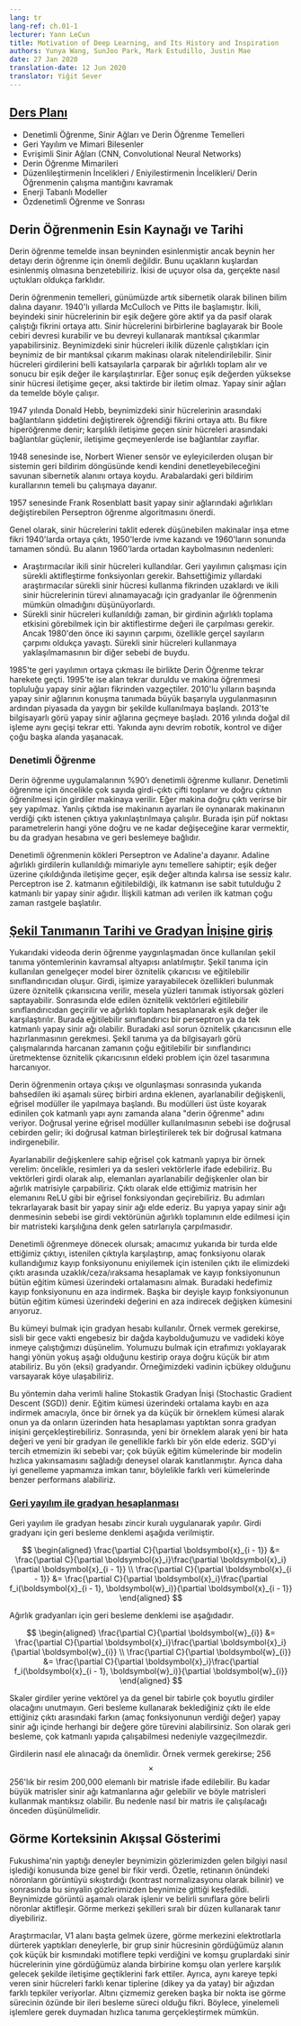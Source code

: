 ```yaml
---
lang: tr
lang-ref: ch.01-1
lecturer: Yann LeCun
title: Motivation of Deep Learning, and Its History and Inspiration
authors: Yunya Wang, SunJoo Park, Mark Estudillo, Justin Mae
date: 27 Jan 2020
translation-date: 12 Jun 2020
translator: Yiğit Sever
---
```



<!--
## [Course plan](https://www.youtube.com/watch?v=0bMe_vCZo30&t=217s)
-->

## [Ders Planı](https://www.youtube.com/watch?v=0bMe_vCZo30&t=217s)


<!--
- Basics of Supervised Learning, Neural Nets, Deep Learning
- Backpropagation and architectural components
- Convolutional neural network and its applications
- More Deep Learning Architectures
- Regularization Tricks / Optimization Tricks / Understanding how Deep Learning works
- Energy-based models
- Self-supervised learning and beyond
-->

- Denetimli Öğrenme, Sinir Ağları ve Derin Öğrenme Temelleri
- Geri Yayılım ve Mimari Bilesenler
- Evrişimli Sinir Ağları (CNN, Convolutional Neural Networks)
- Derin Öğrenme Mimarileri
- Düzenlileştirmenin İncelikleri / Eniyilestirmenin İncelikleri/ Derin Öğrenmenin çalışma mantığını kavramak
- Enerji Tabanlı Modeller
- Özdenetimli Öğrenme ve Sonrası


<!--
## Inspiration of Deep Learning and its history
-->

## Derin Öğrenmenin Esin Kaynağı ve Tarihi


<!--
On a conceptual level, deep learning is inspired by the brain but not all of the brain's details are relevant. For a comparison, aeroplanes were inspired by birds. The principle of flying is the same but the details are extremely different.
-->

Derin öğrenme temelde insan beyninden esinlenmiştir ancak beynin her detayı derin öğrenme için önemli değildir. Bunu uçakların kuşlardan esinlenmiş olmasına benzetebiliriz. İkisi de uçuyor olsa da, gerçekte nasıl uçtukları oldukça farklıdır.


<!--
The history of deep learning goes back to a field which changed its name now to cybernetics. It started in the 1940s with McCulloch and Pitts. They came up with the idea that neurons are threshold units with on and off states. You could build a Boolean circuit by connecting neurons with each other and conduct logical inference with neurons. The brain is basically a logical inference machine because neurons are binary. Neurons compute a weighted sum of inputs and compare that sum to its threshold. It turns on if it's above the threshold and turns off if it's below, which is a simplified view of how neural networks work.
-->

Derin öğrenmenin temelleri, günümüzde artık sibernetik olarak bilinen bilim dalına dayanır. 1940'lı yıllarda McCulloch ve Pitts ile başlamıştır. İkili, beyindeki sinir hücrelerinin bir eşik değere göre aktif ya da pasif olarak çalıştığı fikrini ortaya attı. Sinir hücrelerini birbirlerine baglayarak bir Boole cebiri devresi kurabilir ve bu devreyi kullanarak mantıksal çıkarımlar yapabilirsiniz. Beynimizdeki sinir hücreleri ikilik düzenle çalıştıkları için beynimiz de bir mantıksal çıkarım makinası olarak nitelendirilebilir. Sinir hücreleri girdilerini belli katsayılarla çarparak bir ağırlıklı toplam alır ve sonucu bir eşik değer ile karşılaştırırlar. Eğer sonuç eşik değerden yüksekse sinir hücresi iletişime geçer, aksi taktirde bir iletim olmaz. Yapay sinir ağları da temelde böyle çalışır.


<!---
In 1947, Donald Hebb had the idea that neurons in the brain learn by modifying the strength of the connections between neurons. This is called hyper learning, where if two neurons are fired together, then the connection linked between them increases; if they don't fire together, then the connection decreases.
-->

1947 yılında Donald Hebb, beynimizdeki sinir hücrelerinin arasındaki bağlantıların şiddetini değiştirerek öğrendiği fikrini ortaya attı. Bu fikre hiperöğrenme denir; karşılıklı iletişime geçen sinir hücreleri arasındaki bağlantılar güçlenir, iletişime geçmeyenlerde ise bağlantılar zayıflar.


<!--
Later in 1948, cybernetics were proposed by Norbert Wiener, which is the idea that by having systems with sensors and actuators, you have a feedback loop and a self-regulatory system. The rules of the feedback mechanism of a car all come from this work.
-->

1948 senesinde ise, Norbert Wiener sensör ve eyleyicilerden oluşan bir sistemin geri bildirim döngüsünde kendi kendini denetleyebileceğini savunan sibernetik alanını ortaya koydu. Arabalardaki geri bildirim kurallarının temeli bu çalışmaya dayanır.


<!--
In 1957, Frank Rosenblatt proposed the Perceptron, which is a learning algorithm that modifies the weights of very simple neural nets.
-->

1957 senesinde Frank Rosenblatt basit yapay sinir ağlarındaki ağırlıkları değiştirebilen Perseptron öğrenme algoritmasını önerdi.


<!--
Overall, this idea of trying to build intellectual machines by simulating lots of neurons was born in 1940s, took off in 1950s, and completely died in late 1960s. The main reasons for the field dying off in 1960 are:
-->

Genel olarak, sinir hücrelerini taklit ederek düşünebilen makinalar inşa etme fikri 1940'larda ortaya çıktı, 1950'lerde ivme kazandı ve 1960'ların sonunda tamamen söndü. Bu alanın 1960'larda ortadan kaybolmasının nedenleri:

<!--
- The researchers used neurons that were binary. However, the way to get backpropagation to work is to use activation functions that are continuous. At that time, researchers didn't have the idea of using continuous neurons and they didn't think they can train with gradients because binary neurons are not differential.
- With continuous neurons, one would have to multiply the activation of a neuron by a weight to get a contribution to the weighted sum. However, before 1980, the multiplication of two numbers, especially floating-point numbers, were extremely slow. This resulted in another incentive to avoid using continuous neurons.
-->

- Araştırmacılar ikili sinir hücreleri kullandılar. Geri yayılımın çalışması için sürekli aktifleştirme fonksiyonları gerekir. Bahsettiğimiz yıllardaki araştırmacılar sürekli sinir hücresi kullanma fikrinden uzaklardı ve ikili sinir hücrelerinin türevi alınamayacağı için gradyanlar ile öğrenmenin mümkün olmadığını düşünüyorlardı.
- Sürekli sinir hücreleri kullanıldığı zaman, bir girdinin ağırlıklı toplama etkisini görebilmek için bir aktiflestirme değeri ile çarpılması gerekir. Ancak 1980'den önce iki sayının çarpımı, özellikle gerçel sayıların çarpımı oldukça yavaştı. Sürekli sinir hücreleri kullanmaya yaklaşılmamasının bir diğer sebebi de buydu.


<!--
Deep Learning took off again in 1985 with the emergence of backpropagation. In 1995, the field died again and the machine learning community abandoned the idea of neural nets. In early 2010, people start using neuron nets in speech recognition with huge performance improvement and later it became widely deployed in the commercial field. In 2013, computer vision started to switch to neuron nets. In 2016, the same transition occurred in natural language processing. Soon, similar revolutions will occur in robotics, control, and many other fields.
-->

1985'te geri yayılımın ortaya çıkması ile birlikte Derin Öğrenme tekrar harekete geçti. 1995'te ise alan tekrar duruldu ve makina öğrenmesi topluluğu yapay sinir ağları fikrinden vazgeçtiler. 2010'lu yılların başında yapay sinir ağlarının konuşma tanımada büyük başarıyla uygulanmasının ardından piyasada da yaygın bir şekilde kullanılmaya başlandı. 2013'te bilgisayarlı görü yapay sinir ağlarına geçmeye başladı. 2016 yılında doğal dil işleme aynı geçişi tekrar etti. Yakında aynı devrim robotik, kontrol ve diğer çoğu başka alanda yaşanacak.


<!--
### Supervised Learning
-->

### Denetimli Öğrenme


<!--
$90\%$ of deep learning applications use supervised learning. Supervised learning is a process by which, you collect a bunch of pairs of inputs and outputs, and the inputs are feed into a machine to learn the correct output. When the output is correct, you don't do anything. If the output is wrong, you tweak the parameter of the machine and correct the output toward the one you want. The trick here is how you figure out which direction and how much you tweak the parameter and this goes back to gradient calculation and backpropagation.
-->

Derin öğrenme uygulamalarının $\%90$'ı denetimli öğrenme kullanır. Denetimli öğrenme için öncelikle çok sayıda girdi-çıktı çifti toplanır ve doğru çıktının öğrenilmesi için girdiler makinaya verilir. Eğer makina doğru çıktı verirse bir şey yapılmaz. Yanlış çıktıda ise makinanın ayarları ile oynanarak makinanın verdiği çıktı istenen çıktıya yakınlaştırılmaya çalışılır. Burada işin püf noktası parametrelerin hangi yöne doğru ve ne kadar değişeceğine karar vermektir, bu da gradyan hesabına ve geri beslemeye bağlıdır.

<!--
Supervised learning stems from Perceptron and Adaline. The Adaline is based on the same architecture with weighted inputs; when it is above the threshold, it turns on and below the threshold, it turns off. The Perceptron is a 2-layer neuron net where the second layer is trainable and the first layer is fixed. Most of the time, the first layer is determined randomly and that's what they call associative layers.
-->

Denetimli öğrenmenin kökleri Perseptron ve Adaline'a dayanır. Adaline ağırlıklı girdilerin kullanıldığı mimariyle aynı temellere sahiptir; eşik değer üzerine çıkıldığında iletişime geçer, eşik değer altında kalırsa ise sessiz kalır. Perceptron ise 2. katmanın eğitilebildiği, ilk katmanın ise sabit tutulduğu 2 katmanlı bir yapay sinir ağıdır. İlişkili katman adı verilen ilk katman çoğu zaman rastgele başlatılır.

<!--
## [History of Pattern Recognition and introduction to Gradient Descent](https://www.youtube.com/watch?v=0bMe_vCZo30&t=1461s)
-->

## [Şekil Tanımanın Tarihi ve Gradyan İnişine giriş](https://www.youtube.com/watch?v=0bMe_vCZo30&t=1461s)

<!--
The foregoing is the conceptual basis of pattern recognition before deep learning developed. The standard model of pattern recognition consists of feature extractor and trainable classifier. Input goes into the feature extractor, extracting relevant useful characteristics of inputs such as detecting an eye when the purpose is recognizing the face. Then, the vector of features is fed to the trainable classifier for computing weighted sum and comparing it with the threshold. Here, a trainable classifier could be a perceptron or single neural network. The problem is feature extractor should be engineered by hand. Which means, pattern recognition/computer vision focus on feature extractor considering how to design it for a particular problem, not much devoted to a trainable classifier.
-->

Yukarıdaki videoda derin öğrenme yaygınlaşmadan önce kullanılan şekil tanıma yöntemlerinin kavramsal altyapısı anlatılmıştır. Şekil tanıma için kullanılan genelgeçer model birer öznitelik çıkarıcısı ve eğitilebilir sınıflandırıcıdan oluşur. Girdi, işimize yarayabilecek özellikleri bulunmak üzere öznitelik çıkarısıcına verilir, mesela yüzleri tanımak istiyorsak gözleri saptayabilir. Sonrasında elde edilen öznitelik vektörleri eğitilebilir sınıflandırıcıdan geçirilir ve ağırlıklı toplam hesaplanarak eşik değer ile karşılaştırılır. Burada eğitilebilir sınıflandırıcı bir perseptron ya da tek katmanlı yapay sinir ağı olabilir. Buradaki asıl sorun öznitelik çıkarıcısının elle hazırlanmasının gerekmesi. Şekil tanıma ya da bilgisayarlı görü çalışmalarında harcanan zamanın çoğu eğitilebilir bir sınıflandırıcı üretmektense öznitelik çıkarıcısının eldeki problem için özel tasarımına harcanıyor.


<!--
After the emergence and development of deep learning, the 2-stage process changed to the sequences of modules. Each module has tunable parameters and nonlinearity. Then, stack them making multiple layers. This is why it is called “deep learning”. The reason why using nonlinearity rather than linearity is that two linear layers could be one linear layer since the composition of two linear is linear.
-->

Derin öğrenmenin ortaya çıkışı ve olgunlaşması sonrasında yukarıda bahsedilen iki aşamalı süreç birbiri ardına eklenen, ayarlanabilir değişkenli, eğrisel modüller ile yapılmaya başlandı. Bu modülleri üst üste koyarak edinilen çok katmanlı yapı aynı zamanda alana "derin öğrenme" adını veriyor. Doğrusal yerine eğrisel modüller kullanılmasının sebebi ise doğrusal cebirden gelir; iki doğrusal katman birleştirilerek tek bir doğrusal katmana indirgenebilir.


<!--
The simplest multi-layer architecture with tunable parameters and nonlinearity could be: the input is represented as a vector such as an image or audio. This input is multiplied by the weight matrix whose coefficient is a tunable parameter. Then, every component of the result vector is passed through a nonlinear function such as ReLU. Repeating this process, it becomes a basic neural network. The reason why it is called a neural network is that this architecture calculates the weighted sum of components of input by corresponding rows of a matrix.
-->

Ayarlanabilir değişkenlere sahip eğrisel çok katmanlı yapıya bir örnek verelim: öncelikle, resimleri ya da sesleri vektörlerle ifade edebiliriz. Bu vektörleri girdi olarak alıp, elemanları ayarlanabilir değişkenler olan bir ağırlık matrisiyle çarpabiliriz. Çıktı olarak elde ettiğimiz matrisin her elemanını ReLU gibi bir eğrisel fonksiyondan geçirebiliriz. Bu adımları tekrarlayarak basit bir yapay sinir ağı elde ederiz. Bu yapıya yapay sinir ağı denmesinin sebebi ise girdi vektörünün ağırlıklı toplamının elde edilmesi için bir matristeki karşılığına denk gelen satırlarıyla çarpılmasıdır.


<!--
Back to the point of supervised learning, we are comparing the resulting output with target output then optimize the objective function which is the loss, computing a distance/penalty/divergence between the result and target. Then, average this cost function over the training set. This is the goal we want to minimize. In other words, we want to find the value of the parameters that minimize this average.
-->

Denetimli öğrenmeye dönecek olursak; amacımız yukarıda bir turda elde ettiğimiz çıktıyı, istenilen çıktıyla karşılaştırıp, amaç fonksiyonu olarak kullandığımız kayıp fonksiyonunu eniyilemek için istenilen çıktı ile elimizdeki çıktı arasında uzaklık/ceza/ıraksama hesaplamak ve kayıp fonksiyonunun bütün eğitim kümesi üzerindeki ortalamasını almak. Buradaki hedefimiz kayıp fonksiyonunu en aza indirmek. Başka bir deyişle kayıp fonksiyonunun bütün eğitim kümesi üzerindeki değerini en aza indirecek değişken kümesini arıyoruz.


<!--
The method of how to find it is computing gradient. For example, if we are lost in a smooth mountain at foggy night and want to go to the village in the valley. One way could be turning around and seeing which way the steepest way is to go down then take a small step down. The direction is (negative) gradient. With the assumption that the valley is convex, we could reach the valley.
-->

Bu kümeyi bulmak için gradyan hesabı kullanılır. Örnek vermek gerekirse, sisli bir gece vakti engebesiz bir dağda kaybolduğumuzu ve vadideki köye inmeye çalıştığımızı düşünelim. Yolumuzu bulmak için etrafımızı yoklayarak hangi yönün yokuş aşağı olduğunu kestirip oraya doğru küçük bir atım atabiliriz. Bu yön (eksi) gradyandır. Örneğimizdeki vadinin içbükey olduğunu varsayarak köye ulaşabiliriz.


<!--
The more efficient way is called Stochastic Gradient Descent (SGD). Since we want to minimize average loss over the training set, we take one sample or small group of samples and calculate the error, then use gradient descent. Then, we take a new sample and get a new value for the error, then get the gradient which is a different direction normally. Two of the main reasons for using SGD are that it helps a model to converge fast empirically if the training set is very large and it enables better generalization, which means getting similar performance on various sets of data.
-->

Bu yöntemin daha verimli haline Stokastik Gradyan İnişi (Stochastic Gradient Descent (SGD)) denir. Eğitim kümesi üzerindeki ortalama kaybı en aza indirmek amacıyla, önce bir örnek ya da küçük bir örneklem kümesi alarak onun ya da onların üzerinden hata hesaplaması yaptıktan sonra gradyan inişini gerçekleştirebiliriz. Sonrasında, yeni bir örneklem alarak yeni bir hata değeri ve yeni bir gradyan ile genellikle farklı bir yön elde ederiz. SGD'yi tercih etmemizin iki sebebi var; çok büyük eğitim kümelerinde bir modelin hızlıca yakınsamasını sağladığı deneysel olarak kanıtlanmıştır. Ayrıca daha iyi genelleme yapmamıza imkan tanır, böylelikle farklı veri kümelerinde benzer performans alabiliriz.

<!--
### [Computing gradients by backpropagation](https://www.youtube.com/watch?v=0bMe_vCZo30&t=2336s)
-->

### [Geri yayılım ile gradyan hesaplanması](https://www.youtube.com/watch?v=0bMe_vCZo30&t=2336s)


<!--
Computing gradients by backpropagation is a practical application of the chain rule. The backpropagation equation for the input gradients is as follows:
-->

Geri yayılım ile gradyan hesabı zincir kuralı uygulanarak yapılır. Girdi gradyanı için geri besleme denklemi aşağıda verilmiştir.

$$
\begin{aligned}
\frac{\partial C}{\partial \boldsymbol{x}_{i - 1}} &= \frac{\partial C}{\partial \boldsymbol{x}_i}\frac{\partial \boldsymbol{x}_i}{\partial \boldsymbol{x}_{i - 1}} \\
\frac{\partial C}{\partial \boldsymbol{x}_{i - 1}} &= \frac{\partial C}{\partial \boldsymbol{x}_i}\frac{\partial f_i(\boldsymbol{x}_{i - 1}, \boldsymbol{w}_i)}{\partial \boldsymbol{x}_{i - 1}}
\end{aligned}
$$

<!--
The backpropagation equation for the weight gradients is as follows:
-->

Ağırlık gradyanları için geri besleme denklemi ise aşağıdadır.

$$
\begin{aligned}
\frac{\partial C}{\partial \boldsymbol{w}_{i}} &= \frac{\partial C}{\partial \boldsymbol{x}_i}\frac{\partial \boldsymbol{x}_i}{\partial \boldsymbol{w}_{i}} \\
\frac{\partial C}{\partial \boldsymbol{w}_{i}} &= \frac{\partial C}{\partial \boldsymbol{x}_i}\frac{\partial f_i(\boldsymbol{x}_{i - 1}, \boldsymbol{w}_i)}{\partial \boldsymbol{w}_{i}}
\end{aligned}
$$


<!--
Note that instead of scalar inputs, they will be vector inputs. More generally, multi-dimensional inputs. Backpropagation allows you to compute the derivative of the difference of the output you want and the output you get (which is the value of the objective function) with respect to any value inside the network. Finally, backpropagation is essential as it applies to multiple layers.
-->

Skaler girdiler yerine vektörel ya da genel bir tabirle çok boyutlu girdiler olacağını unutmayın. Geri besleme kullanarak beklediğiniz çıktı ile elde ettiğiniz çıktı arasındaki farkın (amaç fonksiyonunun verdiği değer) yapay sinir ağı içinde herhangi bir değere göre türevini alabilirsiniz. Son olarak geri besleme, çok katmanlı yapıda çalışabilmesi nedeniyle vazgeçilmezdir.


<!--
It is important to consider how to interpret inputs. For example, an image of 256$$\times$$256 would require a 200,000 valued matrix. These would be huge matrices that the neural network layers will need to handle. It would be impractical to utilize such matrices. Therefore, it is important to make hypothesis of the structure of the matrix.
-->

Girdilerin nasıl ele alınacağı da önemlidir. Örnek vermek gerekirse; 256$$\times$$256'lık bir resim 200,000 elemanlı bir matrisle ifade edilebilir. Bu kadar büyük matrisler sinir ağı katmanlarına ağır gelebilir ve böyle matrisleri kullanmak mantıksız olabilir. Bu nedenle nasıl bir matris ile çalışılacağı önceden düşünülmelidir.


<!--
## Hierarchical representation of the Visual Cortex
-->

## Görme Korteksinin Akışsal Gösterimi


<!--
Experiments by Fukushima gave us an understanding of how our brain interprets the input to our eyes. In summary, it was discovered that neurons in front of our retina compress the input (known as contrast normalization) and the signal travels from our eyes to our brain. After this, the image gets processed in stages and certain neurons get activated for certain categories. Hence, the visual cortex does pattern recognition in a hierarchical manner.
-->

Fukushima'nin yaptığı deneyler beynimizin gözlerimizden gelen bilgiyi nasıl işlediği konusunda bize genel bir fikir verdi. Özetle, retinanın önündeki nöronların görüntüyü sıkıştırdığı (kontrast normalizasyonu olarak bilinir) ve sonrasında bu sinyalin gözlerimizden beynimize gittiği keşfedildi. Beynimizde görüntü aşamalı olarak işlenir ve belirli sınıflara göre belirli nöronlar aktifleşir. Görme merkezi şekilleri sıralı bir düzen kullanarak tanır diyebiliriz.


<!--
Experiments in which researchers poked electrodes in specific areas of the visual cortex, specifically the V1 area made researchers realize that certain neurons react to motifs that appear in a very small area in a visual field and similarly with neighbouring neurons and neighbouring areas in the visual field. Additionally, neurons that react to the same visual field, react to different types of edges in an organized manner (e.g. vertical or horizontal edges). It is also important to note that there's also the idea that the visual process is essentially a feed forward process. Hence, somehow fast recognition can be done without some recurrent connections.
-->

Araştırmacılar, V1 alanı başta gelmek üzere, görme merkezini elektrotlarla dürterek yaptıkları deneylerle, bir grup sinir hücresinin gördüğümüz alanın çok küçük bir kısmındaki motiflere tepki verdiğini ve komşu gruplardaki sinir hücrelerinin yine gördüğümüz alanda birbirine komşu olan yerlere karşılık gelecek şekilde iletişime geçtiklerini fark ettiler. Ayrıca, aynı kareye tepki veren sinir hücreleri farklı kenar tiplerine (dikey ya da yatay) bir ağızdan farklı tepkiler veriyorlar. Altını çizmemiz gereken başka bir nokta ise görme sürecinin özünde bir ileri besleme süreci olduğu fikri. Böylece, yinelemeli işlemlere gerek duymadan hızlıca tanıma gerçekleştirmek mümkün.
